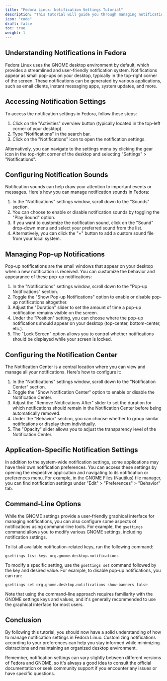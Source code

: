 ```yaml
---
title: "Fedora Linux: Notification Settings Tutorial"
description: "This tutorial will guide you through managing notification preferences, including notification sounds, pop-up notifications, and notification center settings in Fedora Linux. Notifications play a crucial role in keeping you informed about incoming messages, system updates, and various other events while using your Fedora system."
icon: "code"
draft: false
toc: true
weight: 1
---
```


## Understanding Notifications in Fedora

Fedora Linux uses the GNOME desktop environment by default, which provides a streamlined and user-friendly notification system. Notifications appear as small pop-ups on your desktop, typically in the top-right corner of the screen. These notifications can be generated by various applications, such as email clients, instant messaging apps, system updates, and more.

## Accessing Notification Settings

To access the notification settings in Fedora, follow these steps:

1. Click on the "Activities" overview button (typically located in the top-left corner of your desktop).
2. Type "Notifications" in the search bar.
3. Click on the "Notifications" icon to open the notification settings.

Alternatively, you can navigate to the settings menu by clicking the gear icon in the top-right corner of the desktop and selecting "Settings" > "Notifications".

## Configuring Notification Sounds

Notification sounds can help draw your attention to important events or messages. Here's how you can manage notification sounds in Fedora:

1. In the "Notifications" settings window, scroll down to the "Sounds" section.
2. You can choose to enable or disable notification sounds by toggling the "Play Sound" option.
3. If you want to customize the notification sound, click on the "Sound" drop-down menu and select your preferred sound from the list.
4. Alternatively, you can click the "+" button to add a custom sound file from your local system.

## Managing Pop-up Notifications

Pop-up notifications are the small windows that appear on your desktop when a new notification is received. You can customize the behavior and appearance of these pop-up notifications:

1. In the "Notifications" settings window, scroll down to the "Pop-up Notifications" section.
2. Toggle the "Show Pop-up Notifications" option to enable or disable pop-up notifications altogether.
3. Adjust the "Duration" slider to set the amount of time a pop-up notification remains visible on the screen.
4. Under the "Position" setting, you can choose where the pop-up notifications should appear on your desktop (top-center, bottom-center, etc.).
5. The "Lock Screen" option allows you to control whether notifications should be displayed while your screen is locked.

## Configuring the Notification Center

The Notification Center is a central location where you can view and manage all your notifications. Here's how to configure it:

1. In the "Notifications" settings window, scroll down to the "Notification Center" section.
2. Toggle the "Show Notification Center" option to enable or disable the Notification Center.
3. Adjust the "Remove Notifications After" slider to set the duration for which notifications should remain in the Notification Center before being automatically removed.
4. Under the "Behavior" section, you can choose whether to group similar notifications or display them individually.
5. The "Opacity" slider allows you to adjust the transparency level of the Notification Center.

## Application-Specific Notification Settings

In addition to the system-wide notification settings, some applications may have their own notification preferences. You can access these settings by opening the respective application and navigating to its notification or preferences menu. For example, in the GNOME Files (Nautilus) file manager, you can find notification settings under "Edit" > "Preferences" > "Behavior" tab.

## Command-Line Options

While the GNOME settings provide a user-friendly graphical interface for managing notifications, you can also configure some aspects of notifications using command-line tools. For example, the `gsettings` command allows you to modify various GNOME settings, including notification settings.

To list all available notification-related keys, run the following command:

```
gsettings list-keys org.gnome.desktop.notifications
```

To modify a specific setting, use the `gsettings set` command followed by the key and desired value. For example, to disable pop-up notifications, you can run:

```
gsettings set org.gnome.desktop.notifications show-banners false
```

Note that using the command-line approach requires familiarity with the GNOME settings keys and values, and it's generally recommended to use the graphical interface for most users.

## Conclusion

By following this tutorial, you should now have a solid understanding of how to manage notification settings in Fedora Linux. Customizing notifications according to your preferences can help you stay informed while minimizing distractions and maintaining an organized desktop environment.

Remember, notification settings can vary slightly between different versions of Fedora and GNOME, so it's always a good idea to consult the official documentation or seek community support if you encounter any issues or have specific questions.